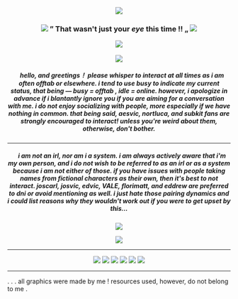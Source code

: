 <p align="center"> 
  <img src="https://komarev.com/ghpvc/?username=SUBSPACE-TRIPMlNE&label=hello+ponytowner&color=4a213e&style=flat-square"/>
<h3 align="center">
<img src="https://64.media.tumblr.com/efe0d1ad1f2a334c4c2b1b82f095c745/4e25f56b77720d16-b8/s75x75_c1/37855a7edea8f32def5200007c1283d3ef591a3b.gif"/> ” That wasn't just your <i> eye </i> this time !! „ <img src="https://64.media.tumblr.com/025e32f9730884a0986b58c57877b9d3/37221ecbab8edd94-ff/s75x75_c1/c83133f825677a19dcd65a67012e79531cf19218.gif"   </h3>
<p align="center">
<img src="https://files.catbox.moe/ikeyin.gif"/>
</p>

<p align="center">
</p>
<p align="center">
<img src="https://files.catbox.moe/cul5ju.png"/>
</p>

<h5 align="center">
‎ ‎‎ ‎ ‎  hello, and greetings！
please <i> whisper to interact </i> at all times as i am often offtab or elsewhere.  i tend to use busy to indicate my current status, that being ― busy = offtab , idle = online.  however, i apologize in advance if i blantantly ignore you if you are aiming for a conversation with me.  i do not enjoy socializing with people, more especially if we have nothing in common.  that being said, <i> aesvic, nortluca, and subkit </i> fans are strongly encouraged to interact!  unless you're weird about them, otherwise, don't bother.
</h5>

***
<h5 align="center">
‎ ‎‎ ‎ ‎  i am not an irl, nor am i a system.  i am always actively aware that i'm my own person, and i do not wish to be referred to as an irl or as a system because i am not either of those.  if you have issues with people taking names from fictional characters as their own, then it's best to not interact.  <i> joscarl, josvic, edvic, VALE, florimatt, and eddrew </i> are preferred to dni or avoid mentioning as well.  i just hate those pairing dynamics and i could list reasons why they wouldn't work out if you were to get upset by this...
</h5>
<p align="center">
<img src="https://files.catbox.moe/cul5ju.png"/>
</p>
<p align="center">
<img src="https://files.catbox.moe/r6vvw6.gif"/>
</p>


***
<p align="center">
<img src="https://64.media.tumblr.com/3552cd9756815d508bd5b9a91d9fea36/ee9d0e519663456c-12/s100x200/d8c995468a1da9a4e4b3e8813689a4482aee3dcf.gifv"/> <img src="https://64.media.tumblr.com/b3e57fc129aab192837e1be2288732a7/16fed5257cbfde37-93/s100x200/3bd634e1795e167794427e6ab58e7a8388a7147e.gifv"/> <img src="https://github.com/aesvic/aesvic/assets/144497121/d71580ed-462f-47d3-8d37-cc8c2819af6a"/> <img src="https://github.com/aesvic/aesvic/assets/144497121/28a10243-db1a-47af-81c0-a5cccc783cbd"/> <img src="https://64.media.tumblr.com/eb8960d013e2c0a1c618351a8bd30d69/3c17aeae15290a12-69/s250x400/73042d64da09e86917ec2bd78a6233d131d89da9.gifv"/> <img src="https://64.media.tumblr.com/970d905d3b4dc697c5bc09895847d757/a4c2806b0e551a8e-db/s250x400/e5ae9355fef085afdaf83e92f426541c891d6cb2.gifv"/>

</p>

***
. . . all graphics were made by me ! resources used, however, do not belong to me .
